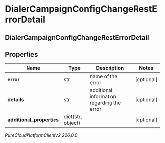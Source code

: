# DialerCampaignConfigChangeRestErrorDetail

## DialerCampaignConfigChangeRestErrorDetail

## Properties

|Name | Type | Description | Notes|
|------------ | ------------- | ------------- | -------------|
| **error** | str | name of the error | [optional] |
| **details** | str | additional information regarding the error | [optional] |
| **additional_properties** | dict(str, object) |  | [optional] |



_PureCloudPlatformClientV2 226.0.0_

